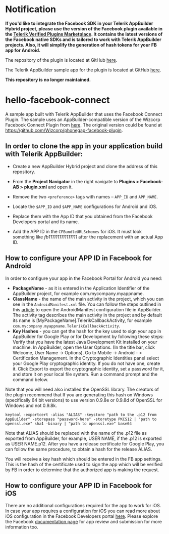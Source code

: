 # Notification

**If you'd like to integrate the Facebook SDK in your Telerik AppBuilder Hybrid project, please use the version of the Facebook plugin available in the [Telerik Verified Plugins Marketplace](http://plugins.telerik.com/plugin/facebook). It contains the latest versions of the Facebook native SDKs and is tailored to work with Telerik AppBuilder projects. Also, it will simplify the generation of hash tokens for your FB app for Android.** 

The repository of the plugin is located at GitHub [here](https://github.com/Telerik-Verified-Plugins/Facebook). 

The Telerik AppBuilder sample app for the plugin is located at GitHub [here](https://github.com/Telerik-Verified-Plugins/Facebook-DemoApp).

**This repository is no longer maintained.**

# hello-facebook-connect
A sample app built with Telerik AppBuilder that uses the Facebook Connect Plugin. The sample uses an AppBuilder-compatible version of the Wizcorp Facebook Connect Plugin from [here](https://github.com/PlatformSupport/facebook-connect-plugin-appbuilder). The original version could be found at https://github.com/Wizcorp/phonegap-facebook-plugin.

## In order to clone the app in your application build with Telerik AppBuilder:

* Create a new AppBuilder Hybrid project and clone the address of this repository.

* From the **Project Navigator** in the right navigate to **Plugins > Facebook-AB > plugin.xml**  and open it.

* Remove the two `<preference>` tags with names – `APP_ID` and `APP_NAME`.

* Locate the `$APP_ID` and `$APP_NAME` configurations for Android and iOS.

* Replace them with the App ID that you obtained from the Facebook Developers portal and its name.

* Add the APP ID in the `CFBundleURLSchemes` for iOS. It must look something like *fb1111111111111111* after the replacement with an actual App ID.

## How to configure your APP ID in Facebook for Android

In order to configure your app in the Facebook Portal for Android you need:

* **PackageName** - as it is entered in the Application Identifier of the AppBuilder project, for example com.mycompany.myappname.
* **ClassName** - the name of the main activity in the project, which you can see in the `AndroidManifest.xml` file. You can follow the steps outlined in this [article](http://docs.telerik.com/platform/appbuilder/configuring-your-project/edit-configuration) to open the AndroidManifest configuration file in AppBuilder. The activity tag describes the main activity in the project and by default its name is [MyPackageName].TelerikCallbackActivity, for example `com.mycompany.myappname.TelerikCallbackActivity`.
* **Key Hashes** - you can get the hash for the key used to sign your app in AppBuilder for Google Play or for Development by following these steps:
        Verify that you have the latest Java Development Kit installed on your machine.
        In AppBuilder, open the User Options. (In the title bar, click Welcome, User Name -> Options).
        Go to Mobile -> Android - > Certification Management.
        In the Cryptographic Identities panel select your Google Play cryptographic identity. If you do not have one, create it.
        Click Export to export the cryptographic identity, set a password for it, and store it on your local file system.
        Run a command prompt and the command below.

Note that you will need also installed the OpenSSL library. The creators of the plugin recommend that If you are generating this hash on Windows (specifically 64 bit versions) to use version 0.9.8e or 0.9.8d of OpenSSL for Windows and not 0.9.8k.
```
keytool -exportcert -alias "ALIAS" -keystore "path to the .p12 from AppBuilder" -storepass "password-here" -storetype PKCS12 | "path to openssl.exe" sha1 -binary | "path to openssl.exe" base64
```

Note that ALIAS should be replaced with the name of the .p12 file as exported from AppBuilder, for example, USER NAME, if the .p12 is exported as USER NAME.p12. After you have a release certificate for Google Play, you can follow the same procedure, to obtain a hash for the release ALIAS.

You will receive a key hash which should be entered in the FB app settings. This is the hash of the certificate used to sign the app which will be verified by FB in order to determine that the authorized app is making the request.

## How to configure your APP ID in Facebook for iOS

There are no additional configurations required for the app to work for iOS. In case your app requires a configuration for iOS you can read more about iOS configuration in the Facebook Developers portal [here](https://developers.facebook.com/quickstarts/286797954843521/?platform=ios). Please explore the Facebook [documentation page](https://developers.facebook.com/docs/apps/review) for app review and submission for more information too.

